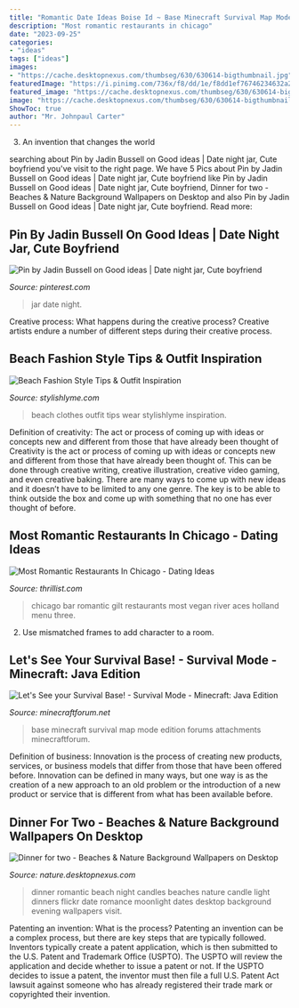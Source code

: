 ```yaml
---
title: "Romantic Date Ideas Boise Id ~ Base Minecraft Survival Map Mode Edition Forums Attachments Minecraftforum"
description: "Most romantic restaurants in chicago"
date: "2023-09-25"
categories:
- "ideas"
tags: ["ideas"]
images:
- "https://cache.desktopnexus.com/thumbseg/630/630614-bigthumbnail.jpg"
featuredImage: "https://i.pinimg.com/736x/f8/dd/1e/f8dd1ef76746234632a2f295406e2f6e--good-ideas.jpg"
featured_image: "https://cache.desktopnexus.com/thumbseg/630/630614-bigthumbnail.jpg"
image: "https://cache.desktopnexus.com/thumbseg/630/630614-bigthumbnail.jpg"
ShowToc: true
author: "Mr. Johnpaul Carter"
---
```



3. An invention that changes the world 

	

		
searching about Pin by Jadin Bussell on Good ideas | Date night jar, Cute boyfriend you've visit to the right page. We have 5 Pics about Pin by Jadin Bussell on Good ideas | Date night jar, Cute boyfriend like Pin by Jadin Bussell on Good ideas | Date night jar, Cute boyfriend, Dinner for two - Beaches &amp; Nature Background Wallpapers on Desktop and also Pin by Jadin Bussell on Good ideas | Date night jar, Cute boyfriend. Read more:
		
    
## Pin By Jadin Bussell On Good Ideas | Date Night Jar, Cute Boyfriend

<img loading=lazy src="https://i.pinimg.com/736x/f8/dd/1e/f8dd1ef76746234632a2f295406e2f6e--good-ideas.jpg" onerror="this.onerror=null;this.src='https://tse2.mm.bing.net/th?id=OIP.K27mlt6lkcNlofod-IcvvAHaNL&amp;pid=15.1';" alt="Pin by Jadin Bussell on Good ideas | Date night jar, Cute boyfriend">

_Source: pinterest.com_

>jar date night. 

	

Creative process: What happens during the creative process?
Creative artists endure a number of different steps during their creative process.

    
## Beach Fashion Style Tips &amp; Outfit Inspiration

<img loading=lazy src="https://stylishlyme.com/wp-content/uploads/2016/02/Beach-Clothes-that-are-cute.jpg" onerror="this.onerror=null;this.src='https://tse4.mm.bing.net/th?id=OIP.NnmQFOmrP_ongWILxfRrlwHaLH&amp;pid=15.1';" alt="Beach Fashion Style Tips &amp; Outfit Inspiration">

_Source: stylishlyme.com_

>beach clothes outfit tips wear stylishlyme inspiration. 

	

Definition of creativity: The act or process of coming up with ideas or concepts new and different from those that have already been thought of
Creativity is the act or process of coming up with ideas or concepts new and different from those that have already been thought of. This can be done through creative writing, creative illustration, creative video gaming, and even creative baking. There are many ways to come up with new ideas and it doesn’t have to be limited to any one genre. The key is to be able to think outside the box and come up with something that no one has ever thought of before.

    
## Most Romantic Restaurants In Chicago - Dating Ideas

<img loading=lazy src="http://assets3.thrillist.com/v1/image/1476240/size/tl-horizontal_main/the-20-most-romantic-restaurants-in-chicago" onerror="this.onerror=null;this.src='https://tse2.mm.bing.net/th?id=OIP.mMrXnOT1pVeuTtWq_XRPoAHaFB&amp;pid=15.1';" alt="Most Romantic Restaurants In Chicago - Dating Ideas">

_Source: thrillist.com_

>chicago bar romantic gilt restaurants most vegan river aces holland menu three. 

	

2. Use mismatched frames to add character to a room.

    
## Let&#039;s See Your Survival Base! - Survival Mode - Minecraft: Java Edition

<img loading=lazy src="https://media-minecraftforum.cursecdn.com/attachments/120/701/635701418984068945.png" onerror="this.onerror=null;this.src='https://tse4.mm.bing.net/th?id=OIP.ao_MTwILuoxlBFZ2OloQ6AHaD5&amp;pid=15.1';" alt="Let&#039;s See your Survival Base! - Survival Mode - Minecraft: Java Edition">

_Source: minecraftforum.net_

>base minecraft survival map mode edition forums attachments minecraftforum. 

	

Definition of business:
Innovation is the process of creating new products, services, or business models that differ from those that have been offered before. Innovation can be defined in many ways, but one way is as the creation of a new approach to an old problem or the introduction of a new product or service that is different from what has been available before.

    
## Dinner For Two - Beaches &amp; Nature Background Wallpapers On Desktop

<img loading=lazy src="https://cache.desktopnexus.com/thumbseg/630/630614-bigthumbnail.jpg" onerror="this.onerror=null;this.src='https://tse3.mm.bing.net/th?id=OIP.e30xqXlpuvEMxhQVyVSmfAAAAA&amp;pid=15.1';" alt="Dinner for two - Beaches &amp; Nature Background Wallpapers on Desktop">

_Source: nature.desktopnexus.com_

>dinner romantic beach night candles beaches nature candle light dinners flickr date romance moonlight dates desktop background evening wallpapers visit. 

	

Patenting an invention: What is the process?
Patenting an invention can be a complex process, but there are key steps that are typically followed. Inventors typically create a patent application, which is then submitted to the U.S. Patent and Trademark Office (USPTO). The USPTO will review the application and decide whether to issue a patent or not. If the USPTO decides to issue a patent, the inventor must then file a full U.S. Patent Act lawsuit against someone who has already registered their trade mark or copyrighted their invention.

